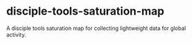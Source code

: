 # disciple-tools-saturation-map
A disciple tools saturation map for collecting lightweight data for global activity.
